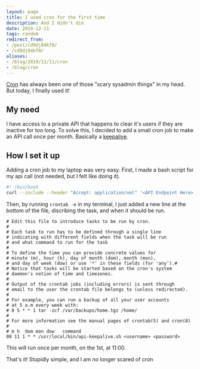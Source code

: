 ```yaml
---
layout: page
title: I used cron for the first time
description: And I didn't die
date: 2019-12-11
tags: random
redirect_from:
- /post/cd9dj84kf0/
- /cd9dj84kf0/
aliases:
- /blog/2019/12/11/cron
- /blog/cron
---
```


[Cron](https://en.wikipedia.org/wiki/Cron) has always been one of those "scary sysadmin things" in my head. But today, I finally used it!

## My need
I have access to a private API that happens to clear it's users if they are inactive for too long. To solve this, I decided to add a small cron job to make an API call once per month. Basically a [keepalive](https://en.wikipedia.org/wiki/Keepalive).

## How I set it up

Adding a cron job to my laptop was very easy. First, I made a bash script for my api call (not needed, but I felt like doing it).

```sh
#! /bin/bash
curl --include --header "Accept: application/xml" '<API Endpoint Here>' --user $1:$2
```

Then, by running `crontab -e` in my terminal, I just added a new line at the bottom of the file, discribing the task, and when it should be run.
```cron
# Edit this file to introduce tasks to be run by cron.
# 
# Each task to run has to be defined through a single line
# indicating with different fields when the task will be run
# and what command to run for the task
# 
# To define the time you can provide concrete values for
# minute (m), hour (h), day of month (dom), month (mon),
# and day of week (dow) or use '*' in these fields (for 'any').# 
# Notice that tasks will be started based on the cron's system
# daemon's notion of time and timezones.
# 
# Output of the crontab jobs (including errors) is sent through
# email to the user the crontab file belongs to (unless redirected).
# 
# For example, you can run a backup of all your user accounts
# at 5 a.m every week with:
# 0 5 * * 1 tar -zcf /var/backups/home.tgz /home/
# 
# For more information see the manual pages of crontab(5) and cron(8)
# 
# m h  dom mon dow   command
00 11 1 * * /usr/local/bin/api-keepalive.sh <username> <password>
```

This will run once per month, on the 1st, at 11:00.

That's it! Stupidly simple, and I am no longer scared of cron
